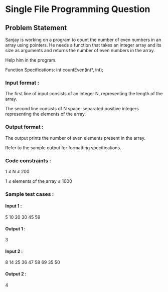 # Single File Programming Question

## Problem Statement

Sanjay is working on a program to count the number of even numbers in an array using pointers. He needs a function that takes an integer array and its size as arguments and returns the number of even numbers in the array.

Help him in the program.

Function Specifications: int countEven(int\*, int);

### Input format :

The first line of input consists of an integer N, representing the length of the array.

The second line consists of N space-separated positive integers representing the elements of the array.

### Output format :

The output prints the number of even elements present in the array.

Refer to the sample output for formatting specifications.

### Code constraints :

1 ≤ N ≤ 200

1 ≤ elements of the array ≤ 1000

### Sample test cases :

#### Input 1 :

5
10 20 30 45 59

#### Output 1 :

3

#### Input 2 :

8
14 25 36 47 58 69 35 50

#### Output 2 :

4
